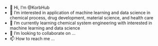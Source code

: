 - 👋 Hi, I’m @KorbHub
- 👀 I’m interested in application of machine learning and data science in chemical process, drug development, material science, and health care
- 🌱 I’m currently learning chemical system engineering with interested in machine learning and data science 
- 💞️ I’m looking to collaborate on ...
- 📫 How to reach me ...

<!---
KorbHub/KorbHub is a ✨ special ✨ repository because its `README.md` (this file) appears on your GitHub profile.
You can click the Preview link to take a look at your changes.
--->
